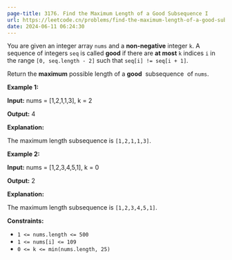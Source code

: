 ```yaml
---
page-title: 3176. Find the Maximum Length of a Good Subsequence I
url: https://leetcode.cn/problems/find-the-maximum-length-of-a-good-subsequence-i/description/
date: 2024-06-11 06:24:30
---
```

You are given an integer array `nums` and a **non-negative** integer `k`. A sequence of integers `seq` is called **good** if there are **at most** `k` indices `i` in the range `[0, seq.length - 2]` such that `seq[i] != seq[i + 1]`.

Return the **maximum** possible length of a **good**  subsequence 
 of `nums`.

**Example 1:**

**Input:** nums = [1,2,1,1,3], k = 2

**Output:** 4

**Explanation:**

The maximum length subsequence is `[1,2,1,1,3]`.

**Example 2:**

**Input:** nums = [1,2,3,4,5,1], k = 0

**Output:** 2

**Explanation:**

The maximum length subsequence is `[1,2,3,4,5,1]`.

**Constraints:**

- `1 <= nums.length <= 500`
- `1 <= nums[i] <= 109`
- `0 <= k <= min(nums.length, 25)`
